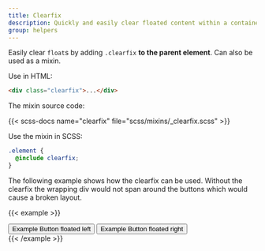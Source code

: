 ```yaml
---
title: Clearfix
description: Quickly and easily clear floated content within a container by adding a clearfix utility.
group: helpers
---
```


Easily clear `float`s by adding `.clearfix` **to the parent element**. Can also be used as a mixin.

Use in HTML:

```html
<div class="clearfix">...</div>
```

The mixin source code:

{{< scss-docs name="clearfix" file="scss/mixins/_clearfix.scss" >}}

Use the mixin in SCSS:

```scss
.element {
  @include clearfix;
}
```

The following example shows how the clearfix can be used. Without the clearfix the wrapping div would not span around the buttons which would cause a broken layout.

{{< example >}}
<div class="bg-info clearfix">
  <button type="button" class="btn btn-default float-left">Example Button floated left</button>
  <button type="button" class="btn btn-default float-right">Example Button floated right</button>
</div>
{{< /example >}}
